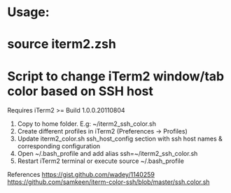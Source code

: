 # Usage:
# source iterm2.zsh

# Script to change iTerm2 window/tab color based on SSH host
Requires iTerm2 >= Build 1.0.0.20110804

1. Copy to home folder. E.g: ~/iterm2_ssh_color.sh
2. Create different profiles in iTerm2 (Preferences -> Profiles)
3. Update iterm2_color.sh ssh_host_config section with ssh host names & corresponding configuration
4. Open ~/.bash_profile and add alias ssh=~/iterm2_ssh_color.sh
5. Restart iTerm2 terminal or execute source ~/.bash_profile

References
https://gist.github.com/wadey/1140259
https://github.com/samkeen/iterm-color-ssh/blob/master/ssh.color.sh
